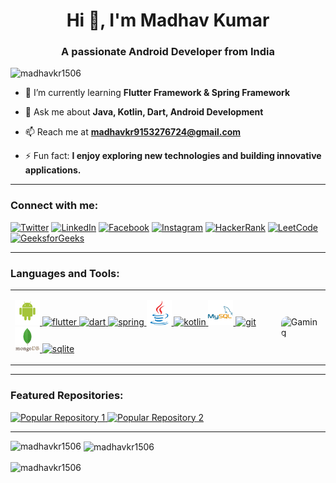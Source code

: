 <h1 align="center">Hi 👋, I'm Madhav Kumar</h1>
<h3 align="center">A passionate Android Developer from India</h3>

<p align="left"> <img src="https://komarev.com/ghpvc/?username=madhavkr1506&label=Profile%20views&color=0e75b6&style=flat" alt="madhavkr1506" /> </p>

- 🌱 I’m currently learning **Flutter Framework & Spring Framework**

- 💬 Ask me about **Java, Kotlin, Dart, Android Development**

- 📫 Reach me at **madhavkr9153276724@gmail.com**

- ⚡ Fun fact: **I enjoy exploring new technologies and building innovative applications.**

---

<h3 align="left">Connect with me:</h3>
<p align="left">
<a href="https://twitter.com/madhav_1506" target="blank"><img src="https://img.shields.io/badge/Twitter-1DA1F2?style=for-the-badge&logo=twitter&logoColor=white" alt="Twitter" /></a>
<a href="https://linkedin.com/in/madhavkumar1506" target="blank"><img src="https://img.shields.io/badge/LinkedIn-0A66C2?style=for-the-badge&logo=linkedin&logoColor=white" alt="LinkedIn" /></a>
<a href="https://fb.com/madhavkumar1506" target="blank"><img src="https://img.shields.io/badge/Facebook-1877F2?style=for-the-badge&logo=facebook&logoColor=white" alt="Facebook" /></a>
<a href="https://instagram.com/madhav_kr" target="blank"><img src="https://img.shields.io/badge/Instagram-E4405F?style=for-the-badge&logo=instagram&logoColor=white" alt="Instagram" /></a>
<a href="https://www.hackerrank.com/12213356_madhav" target="blank"><img src="https://img.shields.io/badge/Hackerrank-2EC866?style=for-the-badge&logo=hackerrank&logoColor=white" alt="HackerRank" /></a>
<a href="https://www.leetcode.com/madhavkr1506" target="blank"><img src="https://img.shields.io/badge/LeetCode-FFA116?style=for-the-badge&logo=leetcode&logoColor=white" alt="LeetCode" /></a>
<a href="https://auth.geeksforgeeks.org/user/madhavkr" target="blank"><img src="https://img.shields.io/badge/GeeksforGeeks-0F9D58?style=for-the-badge&logo=geeksforgeeks&logoColor=white" alt="GeeksforGeeks" /></a>
</p>

---

<h3 align="left">Languages and Tools:</h3>

<table>
  <tr>
    <td>
      <p align="left"> 
        <a href="https://developer.android.com" target="_blank"> <img src="https://raw.githubusercontent.com/devicons/devicon/master/icons/android/android-original-wordmark.svg" alt="android" width="40" height="40"/> </a> 
        <a href="https://flutter.dev" target="_blank"> <img src="https://www.vectorlogo.zone/logos/flutterio/flutterio-icon.svg" alt="flutter" width="40" height="40"/> </a>
        <a href="https://dart.dev" target="_blank"> <img src="https://www.vectorlogo.zone/logos/dartlang/dartlang-icon.svg" alt="dart" width="40" height="40"/> </a> 
        <a href="https://spring.io/" target="_blank"> <img src="https://www.vectorlogo.zone/logos/springio/springio-icon.svg" alt="spring" width="40" height="40"/> </a>
        <a href="https://www.java.com" target="_blank"> <img src="https://raw.githubusercontent.com/devicons/devicon/master/icons/java/java-original.svg" alt="java" width="40" height="40"/> </a> 
        <a href="https://kotlinlang.org" target="_blank"> <img src="https://www.vectorlogo.zone/logos/kotlinlang/kotlinlang-icon.svg" alt="kotlin" width="40" height="40"/> </a>
        <a href="https://www.mysql.com/" target="_blank"> <img src="https://raw.githubusercontent.com/devicons/devicon/master/icons/mysql/mysql-original-wordmark.svg" alt="mysql" width="40" height="40"/> </a> 
        <a href="https://git-scm.com/" target="_blank"> <img src="https://www.vectorlogo.zone/logos/git-scm/git-scm-icon.svg" alt="git" width="40" height="40"/> </a> 
        <a href="https://www.mongodb.com/" target="_blank"> <img src="https://raw.githubusercontent.com/devicons/devicon/master/icons/mongodb/mongodb-original-wordmark.svg" alt="mongodb" width="40" height="40"/> </a> 
        <a href="https://www.sqlite.org/" target="_blank"> <img src="https://www.vectorlogo.zone/logos/sqlite/sqlite-icon.svg" alt="sqlite" width="40" height="40"/> </a>
      </p>
    </td>
    <td>
      <img src="https://img.freepik.com/free-photo/person-playing-3d-video-games-device_23-2151005751.jpg?t=st=1736615725~exp=1736619325~hmac=217383de39d4d70533745c0f69d4a0c2dae33b5dbb93fef0f368cb334a50c3b9&w=1060" alt="Gaming" style="border-radius: 10px; width: 300px;">
    </td>
  </tr>
</table>

---

<h3 align="left">Featured Repositories:</h3>
<div align="left">
  <a href="https://github.com/madhavkr1506/SentimentAnalysis">
    <img src="https://github-readme-stats.vercel.app/api/pin/?username=madhavkr1506&repo=popular-repo-1" alt="Popular Repository 1" />
  </a>
  <a href="https://github.com/madhavkr1506/popular-repo-2">
    <img src="https://github-readme-stats.vercel.app/api/pin/?username=madhavkr1506&repo=popular-repo-2" alt="Popular Repository 2" />
  </a>
</div>

---

<p><img align="left" src="https://github-readme-stats.vercel.app/api/top-langs?username=madhavkr1506&show_icons=true&locale=en&layout=compact" alt="madhavkr1506" /></p>
<p>&nbsp;<img align="center" src="https://github-readme-stats.vercel.app/api?username=madhavkr1506&show_icons=true&locale=en" alt="madhavkr1506" /></p>
<p><img align="center" src="https://github-readme-streak-stats.herokuapp.com/?user=madhavkr1506&" alt="madhavkr1506" /></p>
